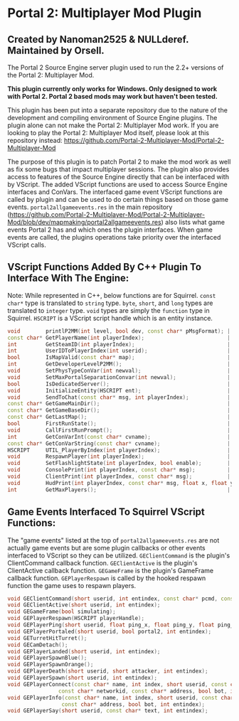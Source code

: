 # Portal 2: Multiplayer Mod Plugin

## **Created by Nanoman2525 & NULLderef. Maintained by Orsell.**

The Portal 2 Source Engine server plugin used to run the 2.2+ versions of the Portal 2: Multiplayer Mod.

**This plugin currently only works for Windows. Only designed to work with Portal 2. Portal 2 based mods may work but haven't been tested.**

This plugin has been put into a separate repository due to the nature of the development and compiling environment of Source Engine plugins. The plugin alone can not make the Portal 2: Multiplayer Mod work. If you are looking to play the Portal 2: Multiplayer Mod itself, please look at this repository instead: <https://github.com/Portal-2-Multiplayer-Mod/Portal-2-Multiplayer-Mod>

The purpose of this plugin is to patch Portal 2 to make the mod work as well as fix some bugs that impact multiplayer sessions. The plugin also provides access to features of the Source Engine directly that can be interfaced with by VScript. The added VScript functions are used to access Source Engine interfaces and ConVars. The interfaced game event VScript functions are called by plugin and can be used to do certain things based on those game events. `portal2allgameevents.res` in the main repository (<https://github.com/Portal-2-Multiplayer-Mod/Portal-2-Multiplayer-Mod/blob/dev/mapmaking/portal2allgameevents.res>) also lists what game events Portal 2 has and which ones the plugin interfaces. When game events are called, the plugins operations take priority over the interfaced VScript calls.

## VScript Functions Added By C++ Plugin To Interface With The Engine:

Note: While represented in C++, below functions are for Squirrel. `const char*` type is translated to `string` type. `byte`, `short`, and `long` types are translated to `integer` type. `void` types are simply the `function` type in Squirrel. `HSCRIPT` is a VScript script handle which is an entity instance.

```c++
void        printlP2MM(int level, bool dev, const char* pMsgFormat); | "Logging for the P2MM VScript. The log message must be passed as a string or it will error."
const char* GetPlayerName(int playerIndex);                          | "Gets player username by their entity index."
int         GetSteamID(int playerIndex);                             | "Gets the account ID component of player SteamID by the player's entity index."
int         UserIDToPlayerIndex(int userid);                         | "Get the player's entity index by their userid."
bool        IsMapValid(const char* map);                             | "Returns true is the supplied string is a available map to load and run."
int         GetDeveloperLevelP2MM();                                 | "Returns the value of ConVar p2mm_developer."
void        SetPhysTypeConVar(int newval);                           | "Sets 'player_held_object_use_view_model' to the supplied integer value."
void        SetMaxPortalSeparationConvar(int newval);                | "Sets 'portal_max_separation_force' to the supplied integer value."
bool        IsDedicatedServer();                                     | "Returns true if this is a dedicated server."
void        InitializeEntity(HSCRIPT ent);                           | "Initializes an entity. Note: Not all entities will work even after being initialized with this function."
void        SendToChat(const char* msg, int playerIndex);            | "Sends a raw message to the chat HUD. Specifying no playerIndex or 0 sends to all players. Supports printing localization strings but those that require formatting can't be formatted."
const char* GetGameMainDir();                                        | "Returns the game directory. Ex. portal2"
const char* GetGameBaseDir();                                        | "Get the main game directory being used. Ex. Portal 2"
const char* GetLastMap();                                            | "Returns the last map recorded by the launcher's Last Map system."
bool        FirstRunState();                                         | "Get or set the state of whether the first map was run or not. Set false/true = 0/1 | -1 to get state."
void        CallFirstRunPrompt();                                    | "Shows the first run prompt if enabled in config.nut."
int         GetConVarInt(const char* cvname);                        | "Get the integer value of a ConVar."
const char* GetConVarString(const char* cvname);                     | "Get the string value of a ConVar."
HSCRIPT     UTIL_PlayerByIndex(int playerIndex);                     | "Takes the player's entity index and returns the player's script handle."
void        RespawnPlayer(int playerIndex);                          | "Respawn the a player by their entity index."
void        SetFlashlightState(int playerIndex, bool enable);        | "Set the flashlight for a player on or off."
void        ConsolePrint(int playerIndex, const char* msg);          | "Print a message to a player's console, unlike printl() which is just the host. Specifying no playerIndex or 0 sends to all players. Supports printing localization strings but those that require formatting can't be formatted."
void        ClientPrint(int playerIndex, const char* msg);           | "Print a message to the top center position of a player's screen. Specifying no playerIndex or 0 sends to all players. Supports printing localization strings but those that require formatting can't be formatted."
void        HudPrint(int playerIndex, const char* msg, float x, float y, int effect, Vector RGB1, float alpha1, Vector RGB2, float alpha2, float fadeinTime, float fadeoutTime, float holdTime, float fxTime, int channel);       | "Print a message to the screen based on what the game_text entity does, with many values to set. See Valve Developer Commentary for the game_text entity to see what each field does. Vectors are in place for sets of RGB values. Specifying no playerIndex or 0 sends to all players. Supports printing localization strings but those that require formatting can't be formatted."
int         GetMaxPlayers();                                         | "Self-explanatory."
```

## Game Events Interfaced To Squirrel VScript Functions:

The "game events" listed at the top of `portal2allgameevents.res` are not actually game events but are some plugin callbacks or other events interfaced to VScript so they can be utilized.
`GEClientCommand` is the plugin's ClientCommand callback function.
`GEClientActive` is the plugin's ClientActive callback function.
`GEGameFrame` is the plugin's GameFrame callback function.
`GEPlayerRespawn` is called by the hooked respawn function the game uses to respawn players.

```c++
void GEClientCommand(short userid, int entindex, const char* pcmd, const char* fargs);      | "Called when a client inputs a console command."
void GEClientActive(short userid, int entindex);                                            | "Called when a player is 'activated' in the server, meaning fully loaded. This is not the same as fully connect which happens before ClientActive."
void GEGameFrame(bool simulating);                                                          | "Called every server frame, used for the VScript loop. Warning: Don't do too intensive tasks with this!"
void GEPlayerRespawn(HSCRIPT playerHandle);                                                 | "Called when a player respawns."
void GEPlayerPing(short userid, float ping_x, float ping_y, float ping_z, int entindex);    | "Called whenever a player pings. Game event: 'portal_player_ping'"
void GEPlayerPortaled(short userid, bool portal2, int entindex);                            | "Called whenever a player goes through a portal. `portal2` is false when portal1/blue portal is entered. Game event: 'portal_player_portaled'"
void GETurretHitTurret();                                                                   | "Called whenever a turret hits another turret. Game event: 'turret_hit_turret'"
void GECamDetach();                                                                         | "Called whenever a camera is detached from a surface. Game event: 'security_camera_detached'"
void GEPlayerLanded(short userid, int entindex);                                            | "Called whenever a player lands on the ground. Game event: 'player_landed'"
void GEPlayerSpawnBlue();                                                                   | "Called whenever a Blue/Atlas player spawns. Game event: 'player_spawn_blue'"
void GEPlayerSpawnOrange();                                                                 | "Called whenever a Red/Orange/PBody player spawns. Game event: 'player_spawn_orange'"
void GEPlayerDeath(short userid, short attacker, int entindex);                             | "Called whenever a player dies. Game event: 'player_death'"
void GEPlayerSpawn(short userid, int entindex);                                             | "Called whenever a player spawns. Game event: 'player_spawn'"
void GEPlayerConnect(const char* name, int index, short userid, const char* xuid, 
                const char* networkid, const char* address, bool bot, int entindex);        | "Called where a player connects to the server. 'index' is the entity index minus 1. Game event: 'player_connect'"
void GEPlayerInfo(const char* name, int index, short userid, const char* networkid,
                 const char* address, bool bot, int entindex);                              | "Called when a player changes their name."
void GEPlayerSay(short userid, const char* text, int entindex);                             | "Called whenever a player inputs a chat message. Game event: 'player_say'"
```
